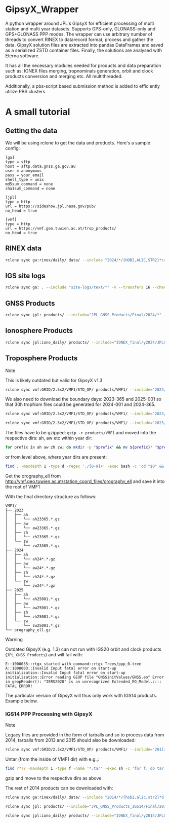 # GipsyX_Wrapper
A python wrapper around JPL's GipsyX for efficient processing of multi station and multi year datasets. Supports GPS-only, GLONASS-only and GPS+GLONASS PPP modes. The wrapper can use arbitrary number of threads to convert RINEX to datarecord format, process and gather the data. GipsyX solution files are extracted into pandas DataFrames and saved as a serialized ZSTD container files. Finally, the solutions are analysed with Eterna software.

It has all the necessary modules needed for products and data preparation such as: IONEX files merging, tropnominals generation, orbit and clock products conversion and merging etc. All multithreaded.

Additionally, a pbs-script based submission method is added to efficiently utilize PBS clusters.

# A small tutorial

## Getting the data

We will be using rclone to get the data and products. Here's a sample config:
```
[ga]
type = sftp
host = sftp.data.gnss.ga.gov.au
user = anonymous
pass = your_email
shell_type = unix
md5sum_command = none
sha1sum_command = none

[jpl]
type = http
url = https://sideshow.jpl.nasa.gov/pub/
no_head = true

[vmf]
type = http
url = https://vmf.geo.tuwien.ac.at/trop_products/
no_head = true
```

## RINEX data
```bash
rclone sync ga:rinex/daily/ data/ --include "2024/*/{HOB2,ALIC,STR2}*crx.gz" -v --transfers 16 --checkers 32 --checksum
```


## IGS site logs
```bash
rclone sync ga: . --include "site-logs/text/*" -v --transfers 16 --checkers 32 --checksum
```

## GNSS Products
```bash
rclone sync jpl: products/ --include="JPL_GNSS_Products/Final/2024/*" -v --transfers 16 --checkers 32 --checksum
```

## Ionosphere Products
```bash
rclone sync jpl:iono_daily/ products/ --include="IONEX_final/y2024/JPLG*gz" -v --transfers 16 --checkers 32 --checksum
```

## Troposphere Products

>[!NOTE]
This is likely outdated but valid for GipsyX v1.3

```bash
rclone sync vmf:GRID/2.5x2/VMF1/STD_OP/ products/VMF1/ --include="2024/{ah,aw,zh,zw}*" --transfers 16 --checkers 32 -v
```
We also need to download the boundary days: 2023-365 and 2025-001 so that 30h tropNom files could be generated for 2024-001 and 2024-365.

```bash
rclone sync vmf:GRID/2.5x2/VMF1/STD_OP/ products/VMF1/ --include="2023/{ah,aw,zh,zw}23365*" --transfers 16 --checkers 32 -v
```

```bash
rclone sync vmf:GRID/2.5x2/VMF1/STD_OP/ products/VMF1/ --include="2025/{ah,aw,zh,zw}25001*" --transfers 16 --checkers 32 -v
```

The files have to be gzipped: `gzip -r products/VMF1` and moved into the respective dirs: ah, aw etc within year dir:

```bash
for prefix in ah aw zh zw; do mkdir -p "$prefix" && mv ${prefix}* "$prefix/"; done
```

or from level above, where year dirs are present:

```bash
find . -maxdepth 1 -type d -regex './[0-9]+' -exec bash -c 'cd "$0" && for p in ah aw zh zw; do mkdir -p "$p" && mv "${p}"* "$p/"; done' {} \;
```

Get the orography_ell from http://vmf.geo.tuwien.ac.at/station_coord_files/orography_ell and save it into the root of VMF1

With the final directory structure as follows:
```
VMF1/
├── 2023
│   ├── ah
│   │   └── ah23365.*.gz
│   ├── aw
│   │   └── aw23365.*.gz
│   ├── zh
│   │   └── zh23365.*.gz
│   └── zw
│       └── zw23365.*.gz
├── 2024
│   ├── ah
│   │   └── ah24*.*.gz
│   ├── aw
│   │   └── aw24*.*.gz
│   ├── zh
│   │   └── zh24*.*.gz
│   └── zw
│       └── zw24*.*.gz
├── 2025
│   ├── ah
│   │   └── ah25001.*.gz
│   ├── aw
│   │   └── aw25001.*.gz
│   ├── zh
│   │   └── zh25001.*.gz
│   └── zw
│       └── zw25001.*.gz
└── orography_ell.gz
```

>[!WARNING]
Outdated GipsyX (e.g. 1.3) can not run with IGS20 orbit and clock products (`JPL_GNSS_Products`) and will fail with:
```
E::1000035::rtgx started with command::rtgx Trees/ppp_0.tree
A::1000003::Invalid Input fatal error on start-up initialization::Invalid Input fatal error on start-up initialization::Error reading GEOP file "GNSSinitValues/GNSS.eo" Error in geopReader(): "IERS2020" is an unrecognized Extended_EO_Model.:::: FATAL ERROR!
```
The particular version of GipsyX will thus only work with IGS14 products. Example below.


### IGS14 PPP Processing with GipsyX
>[!NOTE]
Legacy files are provided in the form of tarballs and so to process data from 2014, tarballs from 2013 and 2015 should also be downloaded:
```bash
rclone sync vmf:GRID/2.5x2/VMF1/STD_OP/ products/VMF1/ --include="201[3-5]/{ah,aw,zh,zw}*" --transfers 16 --checkers 32 -v
```

Untar (from the inside of VMF1 dir) with e.g.,: 
```bash
find ???? -maxdepth 1 -type f -name '*.tar' -exec sh -c 'for f; do tar -xf "$f" -C "$(dirname "$f")"; done' _ {} +
```
gzip and move to the respective dirs as above.

The rest of 2014 products can be downloaded with:
```bash
rclone sync ga:rinex/daily/ data/ --include "2014/*/{hob2,alic,str2}*d.gz" -v --transfers 16 --checkers 32 --checksum
```

```bash
rclone sync jpl: products/ --include="JPL_GNSS_Products_IGS14/Final/2014/*" -v --transfers 16 --checkers 32 --checksum
```


```bash
rclone sync jpl:iono_daily/ products/ --include="IONEX_final/y2014/JPLG*gz" -v --transfers 16 --checkers 32 --checksum
```


